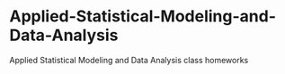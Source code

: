 # Applied-Statistical-Modeling-and-Data-Analysis
Applied Statistical Modeling and Data Analysis class homeworks
